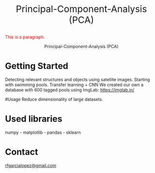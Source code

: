 <p align="center", style="font-size:30px">
    Principal-Component-Analysis (PCA)
</p>

<p style="color:red">This is a paragraph.</p>
<div align="center"> Principal-Component-Analysis (PCA) </div>

# Getting Started
Detecting relevant structures and objects using satellite images. Starting with swimming pools. Transfer learning + CNN We created our own a database with 600 tagged pools using ImgLab: https://imglab.in/

#Usage
Reduce dimensionality of large datasets.

# Used libraries
numpy - matplotlib - pandas - sklearn

# Contact
rfgarcialopez@gmail.com
